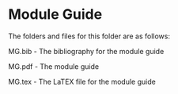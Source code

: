 # Module Guide

The folders and files for this folder are as follows:

MG.bib - The bibliography for the module guide

MG.pdf - The module guide

MG.tex - The LaTEX file for the module guide